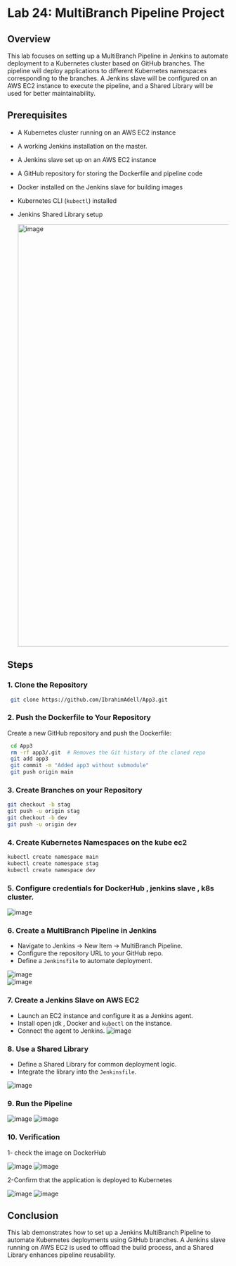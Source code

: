 # Lab 24: MultiBranch Pipeline Project

## Overview
This lab focuses on setting up a MultiBranch Pipeline in Jenkins to automate deployment to a Kubernetes cluster based on GitHub branches. The pipeline will deploy applications to different Kubernetes namespaces corresponding to the branches. A Jenkins slave will be configured on an AWS EC2 instance to execute the pipeline, and a Shared Library will be used for better maintainability.

## Prerequisites
- A Kubernetes cluster running on an AWS EC2 instance
- A working Jenkins installation on the master.
- A Jenkins slave set up on an AWS EC2 instance
- A GitHub repository for storing the Dockerfile and pipeline code
- Docker installed on the Jenkins slave for building images
- Kubernetes CLI (`kubectl`) installed
- Jenkins Shared Library setup
  
  <img width="959" alt="image" src="https://github.com/user-attachments/assets/bdca6cef-f4f7-49de-98ab-bcaa0e0af98d" />

## Steps

### 1. Clone the Repository
```sh
 git clone https://github.com/IbrahimAdell/App3.git
```

### 2. Push the Dockerfile to Your Repository
Create a new GitHub repository and push the Dockerfile:
```sh
 cd App3
 rm -rf app3/.git  # Removes the Git history of the cloned repo
 git add app3
 git commit -m "Added app3 without submodule"
 git push origin main
```

### 3. Create Branches on your Repository
```sh
git checkout -b stag
git push -u origin stag
git checkout -b dev
git push -u origin dev
```

### 4. Create Kubernetes Namespaces on the kube ec2
```sh
kubectl create namespace main
kubectl create namespace stag
kubectl create namespace dev
```
### 5. Configure credentials for DockerHub , jenkins slave , k8s cluster.

![image](https://github.com/user-attachments/assets/28c5ee67-0406-4b82-991f-d44d2729d2ed)

### 6. Create a MultiBranch Pipeline in Jenkins
- Navigate to Jenkins → New Item → MultiBranch Pipeline.
- Configure the repository URL to your GitHub repo.
- Define a `Jenkinsfile` to automate deployment.

![image](https://github.com/user-attachments/assets/d7dd4a63-04fc-4eca-9893-110820d6b857)  
![image](https://github.com/user-attachments/assets/57d170f1-debe-4ad1-839e-ce77887f6253)

### 7. Create a Jenkins Slave on AWS EC2
- Launch an EC2 instance and configure it as a Jenkins agent.
- Install open jdk , Docker and `kubectl` on the instance.
- Connect the agent to Jenkins.
![image](https://github.com/user-attachments/assets/dbd49915-4ca0-431f-8e67-2a67cca36899)  

### 8. Use a Shared Library
- Define a Shared Library for common deployment logic.
- Integrate the library into the `Jenkinsfile`.

![image](https://github.com/user-attachments/assets/c4b4fc36-5d71-4049-9b67-bdf6775114ed)

### 9. Run the Pipeline

![image](https://github.com/user-attachments/assets/7cfbe871-4c9f-41df-ba96-eda5bc17afea)
![image](https://github.com/user-attachments/assets/731de297-601f-4f93-9fa0-efcfe57a54ac)

### 10. Verification 
1- check the image on DockerHub

![image](https://github.com/user-attachments/assets/8d49e019-25ae-4bf7-8e4b-ad3cc5bf1ebd)
![image](https://github.com/user-attachments/assets/2e896268-1e15-45f5-a255-ea0ecda8ece0)

2-Confirm that the application is deployed to Kubernetes

![image](https://github.com/user-attachments/assets/8ae0f0a3-f520-44c3-b9a2-43fb6d54d45b)
![image](https://github.com/user-attachments/assets/f5e58608-ac0b-4842-a866-b169c35df2c1)

## Conclusion
This lab demonstrates how to set up a Jenkins MultiBranch Pipeline to automate Kubernetes deployments using GitHub branches. A Jenkins slave running on AWS EC2 is used to offload the build process, and a Shared Library enhances pipeline reusability.


